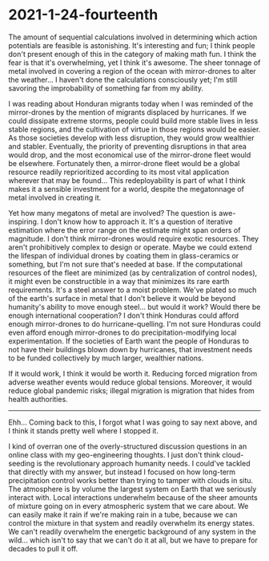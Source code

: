 # 2021-1-24-fourteenth

The amount of sequential calculations involved in determining which action potentials are feasible is astonishing.  It's interesting and fun; I think people don't present enough of this in the category of making math fun.  I think the fear is that it's overwhelming, yet I think it's awesome.  The sheer tonnage of metal involved in covering a region of the ocean with mirror-drones to alter the weather...  I haven't done the calculations consciously yet; I'm still savoring the improbability of something far from my ability.

I was reading about Honduran migrants today when I was reminded of the mirror-drones by the mention of migrants displaced by hurricanes.  If we could dissipate extreme storms, people could build more stable lives in less stable regions, and the cultivation of virtue in those regions would be easier.  As those societies develop with less disruption, they would grow wealthier and stabler.  Eventually, the priority of preventing disruptions in that area would drop, and the most economical use of the mirror-drone fleet would be elsewhere.  Fortunately then, a mirror-drone fleet would be a global resource readily reprioritized according to its most vital application wherever that may be found...  This redeployability is part of what I think makes it a sensible investment for a world, despite the megatonnage of metal involved in creating it.

Yet how many megatons of metal are involved?  The question is awe-inspiring.  I don't know how to approach it.  It's a question of iterative estimation where the error range on the estimate might span orders of magnitude.  I don't think mirror-drones would require exotic resources.  They aren't prohibitively complex to design or operate.  Maybe we could extend the lifespan of individual drones by coating them in glass-ceramics or something, but I'm not sure that's needed at base.  If the computational resources of the fleet are minimized (as by centralization of control nodes), it might even be constructible in a way that minimizes its rare earth requirements.  It's a steel answer to a moist problem.  We've plated so much of the earth's surface in metal that I don't believe it would be beyond humanity's ability to move enough steel... but would it work?  Would there be enough international cooperation?  I don't think Honduras could afford enough mirror-drones to do hurricane-quelling.  I'm not sure Honduras could even afford enough mirror-drones to do precipitation-modifying local experimentation.  If the societies of Earth want the people of Honduras to not have their buildings blown down by hurricanes, that investment needs to be funded collectively by much larger, wealthier nations.

If it would work, I think it would be worth it.  Reducing forced migration from adverse weather events would reduce global tensions.  Moreover, it would reduce global pandemic risks; illegal migration is migration that hides from health authorities.

---
Ehh...  Coming back to this, I forgot what I was going to say next above, and I think it stands pretty well where I stopped it.

I kind of overran one of the overly-structured discussion questions in an online class with my geo-engineering thoughts.  I just don't think cloud-seeding is the revolutionary approach humanity needs.  I could've tackled that directly with my answer, but instead I focused on how long-term precipitation control works better than trying to tamper with clouds in situ.  The atmosphere is by volume the largest system on Earth that we seriously interact with.  Local interactions underwhelm because of the sheer amounts of mixture going on in every atmospheric system that we care about.  We can easily make it rain if we're making rain in a tube, because we can control the mixture in that system and readily overwhelm its energy states.  We can't readily overwhelm the energetic background of any system in the wild... which isn't to say that we can't do it at all, but we have to prepare for decades to pull it off.